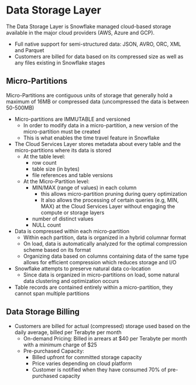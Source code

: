 # Data Storage Layer #

The Data Storage Layer is Snowflake managed cloud-based storage available in the major cloud providers (AWS, Azure and GCP).
* Full native support for semi-structured data: JSON, AVRO, ORC, XML and Parquet
* Customers are billed for data based on its compressed size as well as any files existing in Snowflake stages

## Micro-Partitions ##
Micro-Partitions are contiguous units of storage that generally hold a maximum of 16MB or compressed data (uncompressed the data is between 50-500MB)
* Micro-partitions are IMMUTABLE and versioned
  * In order to modify data in a micro-partition, a new version of the micro-partition must be created
  * This is what enables the time travel feature in Snowflake
* The Cloud Services Layer stores metadata about every table and the micro-partitions where its data is stored
  * At the table level:
    * row count
    * table size (in bytes)
    * file references and table versions
  * At the Micro-Partition level:
    * MIN/MAX (range of values) in each column
      * this allows micro-partition pruning during query optimization
      * It also allows the processing of certain queries (e.g, MIN, MAX) at the Cloud Services Layer without engaging the compute or storage layers 
    * number of distinct values
    * NULL count
* Data is compressed within each micro-partition
  * Within each partition, data is organized in a hybrid columnar format
  * On load, data is automatically analyzed for the optimal compression scheme based on its format
  * Organizing data based on columns containing data of the same type allows for efficient compression which reduces storage and I/O
* Snowflake attempts to preserve natural data co-location
  * Since data is organized in micro-partitions on load, some natural data clustering and optimization occurs
* Table records are contained entirely within a micro-partition, they cannot span multiple partitions

## Data Storage Billing ##
* Customers are billed for actual (compressed) storage used based on the daily average, billed per Terabyte per month
  * On-demand Pricing: Billed in arrears at $40 per Terabyte per month with a minimum charge of $25
  * Pre-purchased Capacity:
    * Billed upfront for committed storage capacity
    * Price varies depending on cloud platform
    * Customer is notified when they have consumed 70% of pre-purchased capacity
